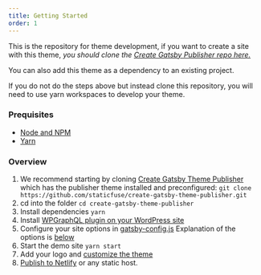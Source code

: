 ```yaml
---
title: Getting Started
order: 1
---
```

This is the repository for theme development, if you want to create a site with this theme, *you should clone the [Create Gatsby Publisher repo here.](https://github.com/staticfuse/create-gatsby-theme-publisher)*

You can also add this theme as a dependency to an existing project.

If you do not do the steps above but instead clone this repository, you will need to use yarn workspaces to develop your theme.

### Prequisites

- [Node and NPM](https://www.gatsbyjs.org/tutorial/part-zero/#-install-nodejs-and-npm)
- [Yarn](https://yarnpkg.com/lang/en/docs/install/)

### Overview

1.  We recommend starting by cloning [Create Gatsby Theme Publisher](https://github.com/staticfuse/create-gatsby-theme-publisher) which has the publisher theme installed and preconfigured: `git clone https://github.com/staticfuse/create-gatsby-theme-publisher.git`
2.  cd into the folder `cd create-gatsby-theme-publisher`
3.  Install dependencies `yarn`
4.  Install [WPGraphQL plugin on your WordPress site](https://github.com/wp-graphql/wp-graphql)
5.  Configure your site options in [gatsby-config.js](https://github.com/staticfuse/create-gatsby-theme-publisher/blob/master/gatsby-config.js) Explanation of the options is [below](https://github.com/staticfuse/gatsby-theme-publisher#publisher-theme-options)
6.  Start the demo site `yarn start`
7.  Add your logo and [customize the theme](https://github.com/staticfuse/gatsby-theme-publisher#theme-customization)
8.  [Publish to Netlify](https://github.com/staticfuse/gatsby-theme-publisher#publishing-to-netlify) or any static host.